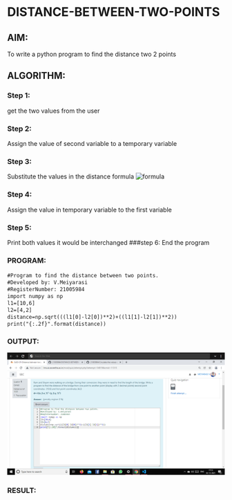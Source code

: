 # DISTANCE-BETWEEN-TWO-POINTS

## AIM:
To write a python program to find the distance two 2 points
## ALGORITHM:
### Step 1: 
get the two values from the user
### Step 2: 
Assign the value of second variable to a temporary variable 
### Step 3: 
Substitute the values in the distance formula  ![formula](/formula.jpg)
### Step 4: 
Assign the value in temporary variable to the first variable 
### Step 5: 
Print both values it would be interchanged 
###step 6:
End the program
### PROGRAM:
~~~
#Program to find the distance between two points.
#Developed by: V.Meiyarasi
#RegisterNumber: 21005984
import numpy as np 
l1=[10,6]
l2=[4,2]
distance=np.sqrt(((l1[0]-l2[0])**2)+((l1[1]-l2[1])**2))
print("{:.2f}".format(distance))
~~~
### OUTPUT:
![output](.//DB.png)
### RESULT:
